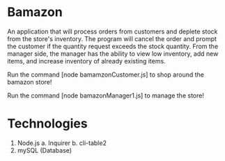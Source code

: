 # Bamazon

An application that will process orders from customers and deplete stock from the store's inventory. The program will cancel the order and prompt the customer if the quantity request exceeds the stock quantity. From the manager side, the manager has the ability to view low inventory, add new items, and increase inventory of already existing items.    


Run the command [node bamamzonCustomer.js] to shop around the bamazon store!

Run the command [node bamazonManager1.js] to manage the store!



# Technologies 

1. Node.js
  a. Inquirer
  b. cli-table2
2. mySQL (Database)

